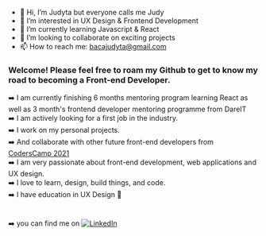 - 👋 Hi, I’m Judyta but everyone calls me Judy
- 👀 I’m interested in UX Design & Frontend Development
- 🌱 I’m currently learning Javascript & React
- 💞️ I’m looking to collaborate on exciting projects
- 📫 How to reach me: bacajudyta@gmail.com

### Welcome! Please feel free to roam my Github to get to know my road to becoming a Front-end Developer.

:arrow_right: I am currently finishing 6 months mentoring program learning React as well as 3 month's frontend developer mentoring programme from DareIT <br>
:arrow_right: I am actively looking for a first job in the industry. <br>
:arrow_right: I work on my personal projects. <br>
:arrow_right: And collaborate with other future front-end developers from [CodersCamp 2021](https://github.com/CodersCamp2021)<br>
:arrow_right: I am very passionate about front-end development, web applications and UX design. <br>
:arrow_right: I love to learn, design, build things, and code. <br>
:arrow_right: I have education in UX Design 🤍 <br><br><br>
:arrow_right: you can find me on [![LinkedIn](https://img.shields.io/badge/linkedin-%230077B5.svg?style=for-the-badge&logo=linkedin&logoColor=white)](https://www.linkedin.com/in/judytabaca/)


<br>

